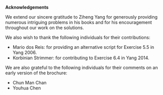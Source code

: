 **Acknowledgements**

We extend our sincere gratitude to Ziheng Yang for generously providing numerous intriguing problems in his books and for his encouragement throughout our work on the solutions.

We also wish to thank the following individuals for their contributions:

- Mario dos Reis: for providing an alternative script for Exercise 5.5 in Yang 2006.
- Korbinian Strimmer: for contributing to Exercise 6.4 in Yang 2014.

We are also grateful to the following individuals for their comments on an early version of the brochure:

- Chun Man Chan
- Youhua Chen
